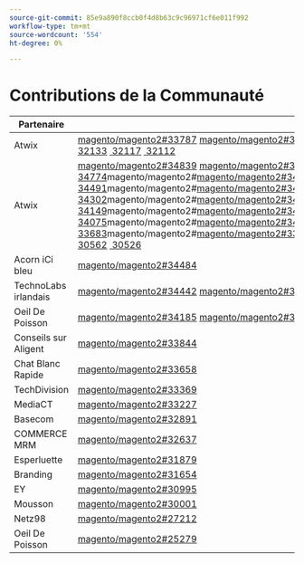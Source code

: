 ```yaml
---
source-git-commit: 85e9a890f8ccb0f4d8b63c9c96971cf6e011f992
workflow-type: tm+mt
source-wordcount: '554'
ht-degree: 0%

---
```

# Contributions de la Communauté

| Partenaire | Demandes d’extraction | Problèmes GitHub associés |
| ------- | ------- | ------- |
| Atwix | [magento/magento2#33787](https://github.com/magento/magento2/pull/33787) [magento/magento2#33662](https://github.com/magento/magento2/pull/33662) [magento/magento2#33661](https://github.com/magento/magento2/pull/33661) [magento/magento2#33431](https://github.com/magento/magento2/pull/33431) [magento/magento2#33232](https://github.com/magento/magento2/pull/33232)magento/magento2#[magento/magento2#33218](https://github.com/magento/magento2/pull/33218)magento/magento2#[magento/magento2#33214](https://github.com/magento/magento2/pull/33214)magento/magento2#[magento/magento2#32226](https://github.com/magento/magento2/pull/32226)magento/magento2#[&#x200B; 32139](https://github.com/magento/magento2/pull/32139) [&#x200B; 32133](https://github.com/magento/magento2/pull/32133) [&#x200B; 32117](https://github.com/magento/magento2/pull/32117) [&#x200B; 32112](https://github.com/magento/magento2/pull/32112) | [magento/magento2#33689](https://github.com/magento/magento2/issues/33689) [magento/magento2#33635](https://github.com/magento/magento2/issues/33635) [magento/magento2#33556](https://github.com/magento/magento2/issues/33556) [magento/magento2#33806](https://github.com/magento/magento2/issues/33806) [magento/magento2#32381](https://github.com/magento/magento2/issues/32381)magento/magento2#[magento/magento2#33786](https://github.com/magento/magento2/issues/33786)magento/magento2#[magento/magento2#33785](https://github.com/magento/magento2/issues/33785) [&#x200B; 33784](https://github.com/magento/magento2/issues/33784) [&#x200B; 33775](https://github.com/magento/magento2/issues/33775) |
| Atwix | [magento/magento2#34839](https://github.com/magento/magento2/pull/34839) [magento/magento2#34827](https://github.com/magento/magento2/pull/34827) [magento/magento2#34821](https://github.com/magento/magento2/pull/34821) [magento/magento2#34820](https://github.com/magento/magento2/pull/34820) [magento/magento2#34819](https://github.com/magento/magento2/pull/34819)magento/magento2#[magento/magento2#34793](https://github.com/magento/magento2/pull/34793)magento/magento2#[magento/magento2#34788](https://github.com/magento/magento2/pull/34788)magento/magento2#[magento/magento2#34781](https://github.com/magento/magento2/pull/34781)magento/magento2#[&#x200B; 34774](https://github.com/magento/magento2/pull/34774)magento/magento2#[magento/magento2#34769](https://github.com/magento/magento2/pull/34769)magento/magento2#[magento/magento2#34737](https://github.com/magento/magento2/pull/34737)magento/magento2#[magento/magento2#34617](https://github.com/magento/magento2/pull/34617)magento/magento2#[magento/magento2#34522](https://github.com/magento/magento2/pull/34522)magento/magento2#[magento/magento2#34492](https://github.com/magento/magento2/pull/34492)magento/magento2#[magento/magento2 34491](https://github.com/magento/magento2/pull/34491)magento/magento2#[magento/magento2#34470](https://github.com/magento/magento2/pull/34470)magento/magento2#[magento/magento2#34419](https://github.com/magento/magento2/pull/34419)magento/magento2#[magento/magento2#34418](https://github.com/magento/magento2/pull/34418)magento/magento2#[magento/magento2#34410](https://github.com/magento/magento2/pull/34410)magento/magento2#[magento/magento2#34400](https://github.com/magento/magento2/pull/34400)magento/magento2#[magento/magento2#34346](https://github.com/magento/magento2/pull/34346)magento/magento2#[&#x200B; 34302](https://github.com/magento/magento2/pull/34302)magento/magento2#[magento/magento2#34298](https://github.com/magento/magento2/pull/34298)magento/magento2#[magento/magento2#34257](https://github.com/magento/magento2/pull/34257)magento/magento2#[magento/magento2#34256](https://github.com/magento/magento2/pull/34256)magento/magento2#[magento/magento2#34207](https://github.com/magento/magento2/pull/34207)magento/magento2#[magento/magento2#34152](https://github.com/magento/magento2/pull/34152)magento/magento2#[magento/magento2 34149](https://github.com/magento/magento2/pull/34149)magento/magento2#[magento/magento2#34128](https://github.com/magento/magento2/pull/34128)magento/magento2#[magento/magento2#34114](https://github.com/magento/magento2/pull/34114)magento/magento2#[magento/magento2#34113](https://github.com/magento/magento2/pull/34113)magento/magento2#[magento/magento2#34110](https://github.com/magento/magento2/pull/34110)magento/magento2#[magento/magento2#34099](https://github.com/magento/magento2/pull/34099)magento/magento2#[magento/magento2#34076](https://github.com/magento/magento2/pull/34076)magento/magento2#[&#x200B; 34075](https://github.com/magento/magento2/pull/34075)magento/magento2#[magento/magento2#34051](https://github.com/magento/magento2/pull/34051)magento/magento2#[magento/magento2#34022](https://github.com/magento/magento2/pull/34022)magento/magento2#[magento/magento2#33999](https://github.com/magento/magento2/pull/33999)magento/magento2#[magento/magento2#33787](https://github.com/magento/magento2/pull/33787)magento/magento2#[magento/magento2#33727](https://github.com/magento/magento2/pull/33727)magento/magento2#[magento/magento2 33683](https://github.com/magento/magento2/pull/33683)magento/magento2#[magento/magento2#33682](https://github.com/magento/magento2/pull/33682) [&#x200B; 33662](https://github.com/magento/magento2/pull/33662) [&#x200B; 33661](https://github.com/magento/magento2/pull/33661) [&#x200B; 33571](https://github.com/magento/magento2/pull/33571) [&#x200B; 33549](https://github.com/magento/magento2/pull/33549) [&#x200B; 33547](https://github.com/magento/magento2/pull/33547) [&#x200B; 33530](https://github.com/magento/magento2/pull/33530) [&#x200B; 33454](https://github.com/magento/magento2/pull/33454) [&#x200B; 33431](https://github.com/magento/magento2/pull/33431) [&#x200B; 33232](https://github.com/magento/magento2/pull/33232) [&#x200B; 33218](https://github.com/magento/magento2/pull/33218) [&#x200B; 33214](https://github.com/magento/magento2/pull/33214) [&#x200B; 33149](https://github.com/magento/magento2/pull/33149) [&#x200B; 33124](https://github.com/magento/magento2/pull/33124) [&#x200B; 33106](https://github.com/magento/magento2/pull/33106) [&#x200B; 32999](https://github.com/magento/magento2/pull/32999) [&#x200B; 32997](https://github.com/magento/magento2/pull/32997) [&#x200B; 32986](https://github.com/magento/magento2/pull/32986) [&#x200B; 32877](https://github.com/magento/magento2/pull/32877) [&#x200B; 32792](https://github.com/magento/magento2/pull/32792) [&#x200B; 32771](https://github.com/magento/magento2/pull/32771) [&#x200B; 32282](https://github.com/magento/magento2/pull/32282) [&#x200B; 32226](https://github.com/magento/magento2/pull/32226) [&#x200B; 32139](https://github.com/magento/magento2/pull/32139) [&#x200B; 32133](https://github.com/magento/magento2/pull/32133) [&#x200B; 32117](https://github.com/magento/magento2/pull/32117) [&#x200B; 32112](https://github.com/magento/magento2/pull/32112) [&#x200B; 31963](https://github.com/magento/magento2/pull/31963) [&#x200B; 31894](https://github.com/magento/magento2/pull/31894) [&#x200B; 31877](https://github.com/magento/magento2/pull/31877) [&#x200B; 31785](https://github.com/magento/magento2/pull/31785) [&#x200B; 31774](https://github.com/magento/magento2/pull/31774) [&#x200B; 31100](https://github.com/magento/magento2/pull/31100) [&#x200B; 30803](https://github.com/magento/magento2/pull/30803) [&#x200B; 30562](https://github.com/magento/magento2/pull/30562) [&#x200B; 30526](https://github.com/magento/magento2/pull/30526) | [magento/magento2#34579](https://github.com/magento/magento2/issues/34579) [magento/magento2#34490](https://github.com/magento/magento2/issues/34490) [magento/magento2#34422](https://github.com/magento/magento2/issues/34422) [magento/magento2#34510](https://github.com/magento/magento2/issues/34510) [magento/magento2#34414](https://github.com/magento/magento2/issues/34414)magento/magento2#[magento/magento2#34511](https://github.com/magento/magento2/issues/34511)magento/magento2#[magento/magento2#34435](https://github.com/magento/magento2/issues/34435)magento/magento2#[magento/magento2#34512](https://github.com/magento/magento2/issues/34512)magento/magento2#[&#x200B; 34317](https://github.com/magento/magento2/issues/34317)magento/magento2#[magento/magento2#32948](https://github.com/magento/magento2/issues/32948)magento/magento2#[magento/magento2#26254](https://github.com/magento/magento2/issues/26254)magento/magento2#[magento/magento2#34316](https://github.com/magento/magento2/issues/34316)magento/magento2#[magento/magento2#34314](https://github.com/magento/magento2/issues/34314)magento/magento2#[magento/magento2#34313](https://github.com/magento/magento2/issues/34313)magento/magento2#[magento/magento2 34312](https://github.com/magento/magento2/issues/34312)magento/devdocs#9248[magento/magento2#34311](https://github.com/magento/magento2/issues/34311)magento/magento2#[magento/magento2#34315](https://github.com/magento/magento2/issues/34315)magento/magento2#[magento/magento2#33747](https://github.com/magento/magento2/issues/33747)magento/magento2#[magento/magento2#33589](https://github.com/magento/magento2/issues/33589)magento/magento2#[magento/magento2#33689](https://github.com/magento/magento2/issues/33689)magento/magento2#[magento/magento2#33531](https://github.com/magento/magento2/issues/33531) [magento/magento2#33635](https://github.com/magento/magento2/issues/33635)magento/magento2#[&#x200B; 33556](https://github.com/magento/magento2/issues/33556) [&#x200B; 33806](https://github.com/magento/magento2/issues/33806) [&#x200B; 32615](https://github.com/magento/magento2/issues/32615) [&#128279;](https://github.com/magento/devdocs/issues/9248) [&#x200B; 32991](https://github.com/magento/magento2/issues/32991) [&#x200B; 32821](https://github.com/magento/magento2/issues/32821) [&#x200B; 33788](https://github.com/magento/magento2/issues/33788) [&#x200B; 32381](https://github.com/magento/magento2/issues/32381) [&#x200B; 33786](https://github.com/magento/magento2/issues/33786) [&#x200B; 33785](https://github.com/magento/magento2/issues/33785) [&#x200B; 33784](https://github.com/magento/magento2/issues/33784) [&#x200B; 33775](https://github.com/magento/magento2/issues/33775) [&#x200B; 33783](https://github.com/magento/magento2/issues/33783) [&#x200B; 30828](https://github.com/magento/magento2/issues/30828) [&#x200B; 33774](https://github.com/magento/magento2/issues/33774) [&#x200B; 33773](https://github.com/magento/magento2/issues/33773) |
| Acorn iCi bleu | [magento/magento2#34484](https://github.com/magento/magento2/pull/34484) |  |
| TechnoLabs irlandais | [magento/magento2#34442](https://github.com/magento/magento2/pull/34442) [magento/magento2#34423](https://github.com/magento/magento2/pull/34423) [magento/magento2#34171](https://github.com/magento/magento2/pull/34171) [magento/magento2#34157](https://github.com/magento/magento2/pull/34157) |  |
| Oeil De Poisson | [magento/magento2#34185](https://github.com/magento/magento2/pull/34185) [magento/magento2#32720](https://github.com/magento/magento2/pull/32720) [magento/magento2#25279](https://github.com/magento/magento2/pull/25279) | [magento/magento2#34513](https://github.com/magento/magento2/issues/34513) [magento/magento2#34356](https://github.com/magento/magento2/issues/34356) [magento/magento2#29647](https://github.com/magento/magento2/issues/29647) [magento/magento2#30241](https://github.com/magento/magento2/issues/30241) |
| Conseils sur Aligent | [magento/magento2#33844](https://github.com/magento/magento2/pull/33844) |  |
| Chat Blanc Rapide | [magento/magento2#33658](https://github.com/magento/magento2/pull/33658) | [magento/magento2#33839](https://github.com/magento/magento2/issues/33839) |
| TechDivision | [magento/magento2#33369](https://github.com/magento/magento2/pull/33369) | [magento/magento2#34451](https://github.com/magento/magento2/issues/34451) |
| MediaCT | [magento/magento2#33227](https://github.com/magento/magento2/pull/33227) | [magento/magento2#33984](https://github.com/magento/magento2/issues/33984) |
| Basecom | [magento/magento2#32891](https://github.com/magento/magento2/pull/32891) | [magento/magento2#32885](https://github.com/magento/magento2/issues/32885) |
| COMMERCE MRM | [magento/magento2#32637](https://github.com/magento/magento2/pull/32637) | [magento/magento2#32636](https://github.com/magento/magento2/issues/32636) |
| Esperluette | [magento/magento2#31879](https://github.com/magento/magento2/pull/31879) | [maritos/magento2-performance-fixes#4](https://github.com/maritos/magento2-performance-fixes/issues/4) |
| Branding | [magento/magento2#31654](https://github.com/magento/magento2/pull/31654) | [magento/magento2#30948](https://github.com/magento/magento2/issues/30948) |
| EY | [magento/magento2#30995](https://github.com/magento/magento2/pull/30995) | [magento/magento2#31019](https://github.com/magento/magento2/issues/31019) [magento/magento2#32625](https://github.com/magento/magento2/issues/32625) [magento/magento2#33696](https://github.com/magento/magento2/issues/33696) |
| Mousson | [magento/magento2#30001](https://github.com/magento/magento2/pull/30001) | [magento/magento-semver#50](https://github.com/magento/magento-semver/issues/50) |
| Netz98 | [magento/magento2#27212](https://github.com/magento/magento2/pull/27212) | [magento/magento2#29609](https://github.com/magento/magento2/issues/29609) |
| Oeil De Poisson | [magento/magento2#25279](https://github.com/magento/magento2/pull/25279) | [magento/magento2#29647](https://github.com/magento/magento2/issues/29647) [magento/magento2#30241](https://github.com/magento/magento2/issues/30241) |
